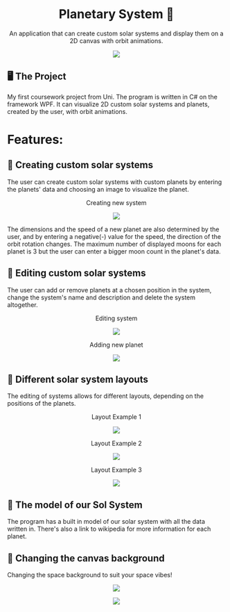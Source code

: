 <h1 align="center">Planetary System 🌌</h1>
<p align="center">
    An application that can create custom solar systems and display them on a 2D canvas with orbit animations.
</p>
<p align="center">
  <img
    src="PlanetarySystem/Images/ProjectScreenshots/ssSolSystem.jpg"
    style="display: inline-block; margin: 0 auto; max-width: 300px">
</p>

## 🖥️ The Project
My first coursework project from Uni. The program is written in C# on the framework WPF. 
It can visualize 2D custom solar systems and planets, created by the user, with orbit animations. 

# Features:

## 🌌 Creating custom solar systems
The user can create custom solar systems with custom planets by entering the planets' data and choosing an image to visualize the planet.
<p align="center">
  Creating new system
</p>
<p align="center">
  <img
    src="PlanetarySystem/Images/ProjectScreenshots/ssSystemCreation.jpg"
    style="display: inline-block; margin: 0 auto; max-width: 300px">
</p>

The dimensions and the speed of a new planet are also determined by the user, and by entering a negative(-) value for the speed,
the direction of the orbit rotation changes. The maximum number of displayed moons for each planet is 3 but the user can enter a bigger moon count 
in the planet's data.

## 🌌 Editing custom solar systems
The user can add or remove planets at a chosen position in the system, change the system's name and description and delete the system altogether.
<p align="center">
  Editing system
</p>
<p align="center">
  <img
    src="PlanetarySystem/Images/ProjectScreenshots/ssEditSystem.jpg"
    style="display: inline-block; margin: 0 auto; max-width: 300px">
</p>
<p align="center">
  Adding new planet
</p>
<p align="center">
  <img
    src="PlanetarySystem/Images/ProjectScreenshots/ssAddingNewPlanet.jpg"
    style="display: inline-block; margin: 0 auto; max-width: 300px">
</p>

## 🌌 Different solar system layouts
The editing of systems allows for different layouts, depending on the positions of the planets.
<p align="center">
  Layout Example 1
</p>
<p align="center">
  <img
    src="PlanetarySystem/Images/ProjectScreenshots/ssSystemLayout1.jpg"
    style="display: inline-block; margin: 0 auto; max-width: 300px">
</p>
<p align="center">
  Layout Example 2
</p>
<p align="center">
  <img
    src="PlanetarySystem/Images/ProjectScreenshots/ssSystemLayout2.jpg"
    style="display: inline-block; margin: 0 auto; max-width: 300px">
</p>
<p align="center">
  Layout Example 3
</p>
<p align="center">
  <img
    src="PlanetarySystem/Images/ProjectScreenshots/ssSystemLayout3.jpg"
    style="display: inline-block; margin: 0 auto; max-width: 300px">
</p>

## 🌌 The model of our Sol System
The program has a built in model of our solar system with all the data written in. There's also a link to wikipedia for more information for each planet.

## 🌌 Changing the canvas background
Changing the space background to suit your space vibes!
<p align="center">
  <img
    src="PlanetarySystem/Images/ProjectScreenshots/ssBackgroundChange1.jpg"
    style="display: inline-block; margin: 0 auto; max-width: 300px">
</p>
<p align="center">
  <img
    src="PlanetarySystem/Images/ProjectScreenshots/ssBackgroundChange2.jpg"
    style="display: inline-block; margin: 0 auto; max-width: 300px">
</p>
